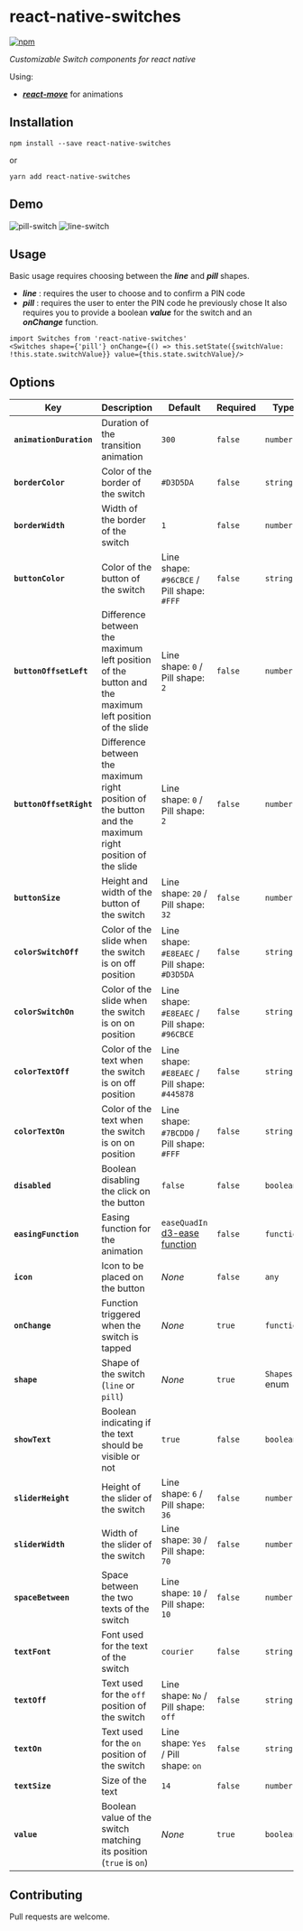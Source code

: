 # react-native-switches

[![npm](https://img.shields.io/npm/v/react-native-switches.svg)](https://www.npmjs.com/package/react-native-switches)

_Customizable Switch components for react native_

Using:
* _**[react-move](https://github.com/react-tools/react-move)**_ for animations

## Installation

```
npm install --save react-native-switches
```
or
```
yarn add react-native-switches
```

## Demo

![pill-switch](https://user-images.githubusercontent.com/10620919/41511911-4288a9c8-72d4-11e8-9312-8b8ecb58b647.gif)   ![line-switch](https://user-images.githubusercontent.com/10620919/41511924-7dda6c0a-72d4-11e8-8db3-2f1e7c918aff.gif)

## Usage

Basic usage requires choosing between the _**line**_ and _**pill**_ shapes.
* _**line**_ : requires the user to choose and to confirm a PIN code
* _**pill**_ : requires the user to enter the PIN code he previously chose
It also requires you to provide a boolean _**value**_ for the switch and an _**onChange**_ function.

```
import Switches from 'react-native-switches'
<Switches shape={'pill'} onChange={() => this.setState({switchValue: !this.state.switchValue}} value={this.state.switchValue}/>
```

## Options

| Key | Description | Default | Required | Type |
|---|---|---|---|---|
|**`animationDuration`**|Duration of the transition animation|`300`|`false`|`number`|
|**`borderColor`**|Color of the border of the switch|`#D3D5DA`|`false`|`string`|
|**`borderWidth`**|Width of the border of the switch|`1`|`false`|`number`|
|**`buttonColor`**|Color of the button of the switch|Line shape: `#96CBCE` / Pill shape: `#FFF`|`false`|`string`|
|**`buttonOffsetLeft`**|Difference between the maximum left position of the button and the maximum left position of the slide|Line shape: `0` / Pill shape: `2`|`false`|`number`|
|**`buttonOffsetRight`**|Difference between the maximum right position of the button and the maximum right position of the slide|Line shape: `0` / Pill shape: `2`|`false`|`number`|
|**`buttonSize`**|Height and width of the button of the switch|Line shape: `20` / Pill shape: `32`|`false`|`number`|
|**`colorSwitchOff`**|Color of the slide when the switch is on off position|Line shape: `#E8EAEC` / Pill shape: `#D3D5DA`|`false`|`string`|
|**`colorSwitchOn`**|Color of the slide when the switch is on on position|Line shape: `#E8EAEC` / Pill shape: `#96CBCE`|`false`|`string`|
|**`colorTextOff`**|Color of the text when the switch is on off position|Line shape: `#E8EAEC` / Pill shape: `#445878`|`false`|`string`|
|**`colorTextOn`**|Color of the text when the switch is on on position|Line shape: `#7BCDD0` / Pill shape: `#FFF`|`false`|`string`|
|**`disabled`**|Boolean disabling the click on the button|`false`|`false`|`boolean`|
|**`easingFunction`**|Easing function for the animation|`easeQuadIn` [d3-ease function](https://github.com/d3/d3-ease#easeQuadIn)|`false`|`function`|
|**`icon`**|Icon to be placed on the button|*None*|`false`|`any`|
|**`onChange`**|Function triggered when the switch is tapped|*None*|`true`|`function`|
|**`shape`**|Shape of the switch (`line` or `pill`)|*None*|`true`|`Shapes` enum|
|**`showText`**|Boolean indicating if the text should be visible or not|`true`|`false`|`boolean`|
|**`sliderHeight`**|Height of the slider of the switch|Line shape: `6` / Pill shape: `36`|`false`|`number`|
|**`sliderWidth`**|Width of the slider of the switch|Line shape: `30` / Pill shape: `70`|`false`|`number`|
|**`spaceBetween`**|Space between the two texts of the switch|Line shape: `10` / Pill shape: `10`|`false`|`number`|
|**`textFont`**|Font used for the text of the switch|`courier`|`false`|`string`|
|**`textOff`**|Text used for the `off` position of the switch|Line shape: `No` / Pill shape: `off`|`false`|`string`|
|**`textOn`**|Text used for the `on` position of the switch|Line shape: `Yes` / Pill shape: `on`|`false`|`string`|
|**`textSize`**|Size of the text|`14`|`false`|`number`|
|**`value`**|Boolean value of the switch matching its position (`true` is `on`)|*None*|`true`|`boolean`|

## Contributing

Pull requests are welcome.
